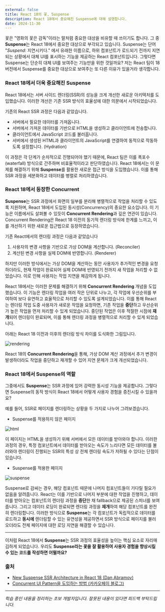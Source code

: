 ```yaml
---
external: false
title: React 18의 꽃, Suspense
description: React 18에서 중요해진 Suspense에 대해 설명합니다.
date: 2024-11-30
---
```


꽃은 "영화의 꽃은 감독"이라는 말처럼 중요한 대상을 비유할 때 쓰이기도 합니다. 그 중 **Suspense**는 React 18에서 중요한 대상으로 부각되고 있습니다. Suspense는 단어 "_Suspend_: 지연시키다." 에서 유래한 이름으로, 하위 컴포넌트가 로드되기 전까지 지연되는 상황에서 대체 UI를 표시하는 기능을 제공하는 React 컴포넌트입니다. 그렇다면 Suspense는 단순히 대체 UI를 보여주는 기능만을 위한 것일까요? 저는 React 팀이 18 버전에서 Suspense를 중요한 대상으로 보여주는 또 다른 이유가 있을거라 생각합니다.

### React 18에서 더욱 중요해진 Suspense

React 18에서는 서버 사이드 렌더링(SSR)의 성능을 크게 개선한 새로운 아키텍처를 도입했습니다. 이러한 개선은 기존 SSR 방식의 효율성에 대한 의문에서 시작되었습니다.

기존의 React SSR 과정은 다음과 같았습니다.

- 서버에서 필요한 데이터를 가져옵니다.
- 서버에서 가져온 데이터를 기반으로 HTML을 생성하고 클라이언트에 전송합니다.
- 클라이언트에서 JavaScript 코드를 불러옵니다.
- 서버에서 생성된 HTML과 클라이언트의 JavaScript를 연결하여 동적으로 작동하도록 설정합니다. (Hydration)

이 과정은 각 단계가 순차적으로 진행되어야 했기 때문에, React 팀은 이를 폭포수(waterfall) 방식으로 간주하며 비효율적이라고 판단하였습니다. React 18에서는 이 문제를 해결하기 위해 **Suspense**를 활용한 새로운 접근 방식을 도입했습니다. 이를 통해 SSR 과정을 세분화하고 데이터를 병렬로 처리하였습니다.

### React 18에서 등장한 Concurrent

**Suspense**는 SSR 과정에서 화면의 일부를 분리해 병렬적으로 작업을 처리할 수 있도록 지원하며, React 18에서 도입된 동시성(Concurrency)의 중요한 요소입니다. 이 기능은 이름에서도 살펴볼 수 있듯이 **Concurrent Rendering**과 깊은 연관이 있습니다. Concurrent Rendering은 React 18 이전의 동기적 렌더링 방식에 한계를 느끼고, 이를 개선하기 위한 새로운 접근법으로 등장하였습니다.

기존 React에서의 렌더링 과정은 다음과 같았습니다

1. 사용자의 변경 사항을 기반으로 가상 DOM을 계산합니다. (Reconciler)
2. 계산된 변경 사항을 실제 DOM에 반영합니다. (Renderer)

하지만 이러한 방식에서는 가상 DOM을 계산하는 동안 사용자가 추가적인 변경을 요청하더라도, 현재 작업이 완료되어 실제 DOM에 반영되기 전까지 새 작업을 처리할 수 없었습니다. 이로 인해 사용자는 작업 지연을 체감하게 됩니다.

React 18에서는 이러한 문제를 해결하기 위해 **Concurrent Rendering** 개념을 도입했습니다. 이 기능은 렌더링 작업을 여러 작은 단위로 나누고, 각 작업에 우선순위를 부여하여 보다 유연하고 효율적으로 처리할 수 있도록 설계되었습니다. 이를 통해 React는 렌더링 작업 도중 사용자가 새로운 작업을 요청하면, 기존 작업을 **중단**하고 우선순위가 높은 작업을 먼저 처리할 수 있게 되었습니다. 중단된 작업은 이후 적절한 시점에 **재개**되어 렌더링이 완료되며, 이를 통해 렌더링 과정을 병렬적으로 처리할 수 있게 되었습니다.

아래는 React 18 이전과 이후의 렌더링 방식 차이를 도식화한 그림입니다.

![rendering](/images/suspense/rendering.png)

React 18의 **Concurrent Rendering**을 통해, 가상 DOM 계산 과정에서 추가 변경이 발생하더라도 작업을 중단하고 재개할 수 있어 지연 문제가 크게 개선되었습니다.

### React 18에서 Suspense의 역할

그중에서도 **Suspense**는 SSR 과정에 있어 강력한 동시성 기능을 제공합니다. 그렇다면 Suspense의 동작 방식이 React 18에서 어떻게 사용자 경험을 증진시킬 수 있을까요?

예를 들어, SSR로 페이지를 렌더링하는 상황을 두 가지로 나누어 그려보겠습니다.

- Suspense를 적용하지 않은 페이지

![html](/images/suspense/html.png)

이 페이지는 HTML을 생성하기 위해 서버에서 모든 데이터를 받아와야 합니다. 이러한 과정의 경우, 특정 컴포넌트에서 데이터를 받아오는 속도가 느리다면 모든 데이터를 불러와야 렌더링이 진행되는 SSR의 특성 상 전체 렌더링 속도가 저하될 수 있다는 단점이 있습니다.

- Suspense를 적용한 페이지

![suspense](/images/suspense/suspense.png)

Suspense로 감싸는 경우, 해당 컴포넌트 때문에 나머지 컴포넌트들이 기다릴 필요가 없음을 알려줍니다. React는 이를 기반으로 나머지 부분에 대한 작업을 진행하고, 데이터를 받아오는 컴포넌트의 렌더링 과정을 **중단**한 채 fallback으로 제공된 스피너를 보여줍니다. 그리고 데이터 로딩이 완료되면 렌더링 과정을 **재개**하여 해당 컴포넌트를 완전히 렌더링합니다. 이러한 방식으로 **Suspense**는 각 컴포넌트가 독립적으로 데이터를 로드하고 **동시에** 렌더링할 수 있는 유연성을 제공하면서 SSR 방식으로 페이지를 불러오더라도 전체 페이지에 대한 로딩 지연을 해결할 수 있습니다.

---

이처럼 React 18에서 **Suspense**는 SSR 과정의 효율성을 높이는 핵심 요소로 자리매김하게 되었습니다. 우리도 **Suspense라는 꽃을 잘 활용하여 사용자 경험을 향상시킬 수 있는 코드를 작성하면 어떨까요?**

### 출처

- [New Suspense SSR Architecture in React 18 (Dan Abramov)](https://github.com/reactwg/react-18/discussions/37)
- [Concurrent UI Pattern을 도입하는 방법 (카카오페이 블로그)](https://tech.kakaopay.com/post/react-query-2/)

---

_학습 중인 내용을 정리하는 초보 개발자입니다. 잘못된 내용이 있다면 피드백 부탁드립니다._
